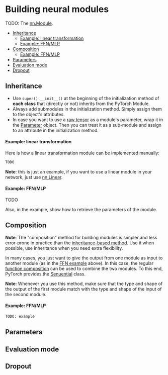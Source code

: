 # Building neural modules

TODO: The [nn.Module][module].

<!-- START doctoc generated TOC please keep comment here to allow auto update -->
<!-- DON'T EDIT THIS SECTION, INSTEAD RE-RUN doctoc TO UPDATE -->


- [Inheritance](#inheritance)
    - [Example: linear transformation](#example-linear-transformation)
    - [Example: FFN/MLP](#example-ffnmlp)
- [Composition](#composition)
    - [Example: FFN/MLP](#example-ffnmlp-1)
- [Parameters](#parameters)
- [Evaluation mode](#evaluation-mode)
- [Dropout](#dropout)

<!-- END doctoc generated TOC please keep comment here to allow auto update -->


## Inheritance

* Use `super().__init__()` at the beginning of the initialization method of
  **each class** that (directly or not) inherits from the PyTorch Module.
* Always add submodules in the initialization method.  Simply assign them to
  the object's attributes.
* In case you want to use a [raw
  tensor](https://pytorch.org/docs/stable/tensors.html#torch.Tensor) as a
  module's parameter, wrap it in the
  [Parameter](https://pytorch.org/docs/master/nn.html#torch.nn.Parameter)
  object.  Then you can treat it as a sub-module and assign to an attribute in
  the initialization method.

#### Example: linear transformation

Here is how a linear transformation module can be implemented manually:
```python
TODO
```

**Note**: this is just an example, if you want to use a linear module in your
network, just use [nn.Linear][linear].

#### Example: FFN/MLP

TODO

Also, in the example, show how to retrieve the parameters of the module.


## Composition

**Note**: The "composition" method for building modules is simpler and less
error-prone in practice than the [inheritance-based method](#inheritance).  Use
it when possible, use inheritance when you need extra flexibility.

In many cases, you just want to give the output from one module as input to
another module (as in the [FFN example](#example_ffnmlp) above).  In this case,
the regular [function
composition](https://en.wikipedia.org/wiki/Function_composition) can be used to
combine the two modules.  To this end, PyTorch provides the
[Senuential][sequential] class.

**Note**: Whenever you use this method, make sure that the type and shape of
the output of the first module match with the type and shape of the input of
the second module.

#### Example: FFN/MLP

```python
TODO: example
```


## Parameters

## Evaluation mode

## Dropout



[module]: https://pytorch.org/docs/1.6.0/generated/torch.nn.Module.html?highlight=module#torch.nn.Module "PyTorch neural module"
[linear]: https://pytorch.org/docs/1.6.0/generated/torch.nn.Linear.html?highlight=linear#torch.nn.Linear "Linear nn.Module"
[sequential]: https://pytorch.org/docs/1.6.0/generated/torch.nn.Sequential.html?highlight=sequential#torch.nn.Sequential "Sequential composition module"
